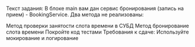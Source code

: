 Текст задания:
В блоке main вам дан сервис бронирования (запись на прием) - BookingService. Два метода не реализованы:

Метод проверки занятости слота времени в СУБД
Метод бронирование слота времени Покройте код тестами
Требования к сдаче:
Используйте мокирование и логирование